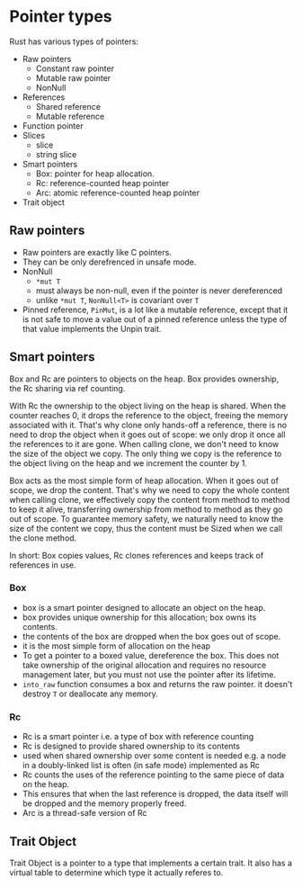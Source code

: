# Pointer types

Rust has various types of pointers:
- Raw pointers
  - Constant raw pointer
  - Mutable raw pointer
  - NonNull
- References
  - Shared reference
  - Mutable reference
- Function pointer
- Slices
  - slice
  - string slice
- Smart pointers
  - Box: pointer for heap allocation.
  - Rc: reference-counted heap pointer
  - Arc: atomic reference-counted heap pointer
- Trait object



## Raw pointers
- Raw pointers are exactly like C pointers. 
- They can be only derefrenced in unsafe mode.
- NonNull
  - `*mut T`
  - must always be non-null, even if the pointer is never dereferenced
  - unlike `*mut T`, `NonNull<T>` is covariant over `T`
- Pinned reference, `PinMut`, is a lot like a mutable reference, except that it is not safe to move a value out of a pinned reference unless the type of that value implements the Unpin trait.


## Smart pointers

Box and Rc are pointers to objects on the heap. 
Box provides ownership, the Rc sharing via ref counting.

With Rc the ownership to the object living on the heap is shared. When the counter reaches 0, it drops the reference to the object, freeing the memory associated with it. That's why clone only hands-off a reference, there is no need to drop the object when it goes out of scope: we only drop it once all the references to it are gone. When calling clone, we don't need to know the size of the object we copy. The only thing we copy is the reference to the object living on the heap and we increment the counter by 1.

Box acts as the most simple form of heap allocation. When it goes out of scope, we drop the content. That's why we need to copy the whole content when calling clone, we effectively copy the content from method to method to keep it alive, transferring ownership from method to method as they go out of scope. To guarantee memory safety, we naturally need to know the size of the content we copy, thus the content must be Sized when we call the clone method.

In short: Box<T> copies values, Rc<T> clones references and keeps track of references in use.


### Box
- box is a smart pointer designed to allocate an object on the heap.
- box provides unique ownership for this allocation; box owns its contents.
- the contents of the box are dropped when the box goes out of scope.
- it is the most simple form of allocation on the heap
- To get a pointer to a boxed value, dereference the box. This does not take ownership of the original allocation and requires no resource management later, but you must not use the pointer after its lifetime.
- `into_raw` function consumes a box and returns the raw pointer.
  it doesn't destroy `T` or deallocate any memory.



### Rc
- Rc is a smart pointer i.e. a type of box with reference counting
- Rc is designed to provide shared ownership to its contents
- used when shared ownership over some content is needed
  e.g. a node in a doubly-linked list is often (in safe mode) implemented as Rc
- Rc counts the uses of the reference pointing to the same piece of data on the heap.
- This ensures that when the last reference is dropped, the data itself will be dropped and the memory properly freed.
- Arc is a thread-safe version of Rc


## Trait Object
Trait Object is a pointer to a type that implements a certain trait. It also has a virtual table to determine which type it actually referes to.
